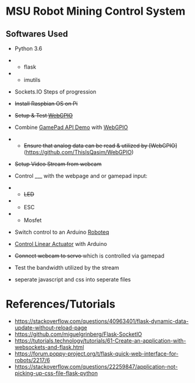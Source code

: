 # MSU Robot Mining Control System 
## Softwares Used 
* Python 3.6
* * flask 
* * imutils
* Sockets.IO
Steps of progression
* <del>Install Raspbian OS on Pi</del>
* <del>Setup & Test [WebGPIO](https://github.com/ThisIsQasim/WebGPIO)</del>
* Combine [GamePad API Demo](https://github.com/luser/gamepadtest) with [WebGPIO](https://github.com/ThisIsQasim/WebGPIO)
* * <del>Ensure that analog data can be read & utilized by [WebGPIO]</del>(https://github.com/ThisIsQasim/WebGPIO)
* <del> Setup Video Stream from webcam </del>
* Control ___ with the webpage and or gamepad input:
* * <del>LED</del>
* * ESC 
* * Mosfet 
* Switch control to an Arduino [Roboteq](https://github.com/kippandrew/Arduino-RobotEQ)
* [Control Linear Actuator](https://www.marginallyclever.com/2015/07/how-to-control-a-linear-actuator-with-an-arduino/) with Arduino

* <del>Connect webcam to servo </del> which is controlled via gamepad
* Test the bandwidth utilized by the stream
* seperate javascript and css into seperate files
# References/Tutorials
* https://stackoverflow.com/questions/40963401/flask-dynamic-data-update-without-reload-page
* https://github.com/miguelgrinberg/Flask-SocketIO
* https://tutorials.technology/tutorials/61-Create-an-application-with-websockets-and-flask.html
* https://forum.poppy-project.org/t/flask-quick-web-interface-for-robots/2217/6
* https://stackoverflow.com/questions/22259847/application-not-picking-up-css-file-flask-python

